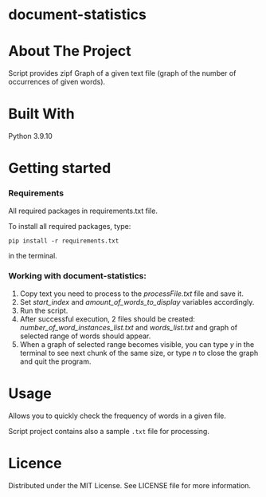 # document-statistics

# About The Project
Script provides zipf Graph of a given text file (graph of the number of occurrences of given words).

# Built With
Python 3.9.10

# Getting started
### Requirements

All required packages in requirements.txt file.

To install all required packages, type:
```console
pip install -r requirements.txt
```
 in the terminal.

### Working with document-statistics:
1. Copy text you need to process to the _processFile.txt_ file and save it.
2. Set *start_index* and  *amount_of_words_to_display* variables accordingly.
3. Run the script.
4. After successful execution, 2 files should be created: *number_of_word_instances_list.txt* and *words_list.txt* and graph of selected range of words should appear.
5. When a graph of selected range becomes visible, you can type _y_ in the terminal to see next chunk of the same size, or type _n_ to close the graph and quit the program.

# Usage
Allows you to quickly check the frequency of words in a given file.

Script project contains also a sample `.txt` file for processing.

# Licence
Distributed under the MIT License. See LICENSE file for more information.
